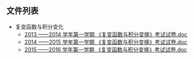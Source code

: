 

## 文件列表

- 复变函数与积分变化
    - [2013 ——2014 学年第一学期 《复变函数与积分变换》考试试卷.doc](https://github.com/Open-BJUT/BJUT-Helper/raw/master/./%E5%A4%8D%E5%8F%98%E5%87%BD%E6%95%B0%E4%B8%8E%E7%A7%AF%E5%88%86%E5%8F%98%E5%8C%96/2013%20%E2%80%94%E2%80%942014%20%E5%AD%A6%E5%B9%B4%E7%AC%AC%E4%B8%80%E5%AD%A6%E6%9C%9F%20%E3%80%8A%E5%A4%8D%E5%8F%98%E5%87%BD%E6%95%B0%E4%B8%8E%E7%A7%AF%E5%88%86%E5%8F%98%E6%8D%A2%E3%80%8B%E8%80%83%E8%AF%95%E8%AF%95%E5%8D%B7.doc)
    - [2014 ——2015 学年第一学期 《复变函数与积分变换》考试试卷.doc](https://github.com/Open-BJUT/BJUT-Helper/raw/master/./%E5%A4%8D%E5%8F%98%E5%87%BD%E6%95%B0%E4%B8%8E%E7%A7%AF%E5%88%86%E5%8F%98%E5%8C%96/2014%20%E2%80%94%E2%80%942015%20%E5%AD%A6%E5%B9%B4%E7%AC%AC%E4%B8%80%E5%AD%A6%E6%9C%9F%20%E3%80%8A%E5%A4%8D%E5%8F%98%E5%87%BD%E6%95%B0%E4%B8%8E%E7%A7%AF%E5%88%86%E5%8F%98%E6%8D%A2%E3%80%8B%E8%80%83%E8%AF%95%E8%AF%95%E5%8D%B7.doc)
    - [2015 ——2016 学年第一学期 《复变函数与积分变换》考试试卷.doc](https://github.com/Open-BJUT/BJUT-Helper/raw/master/./%E5%A4%8D%E5%8F%98%E5%87%BD%E6%95%B0%E4%B8%8E%E7%A7%AF%E5%88%86%E5%8F%98%E5%8C%96/2015%20%E2%80%94%E2%80%942016%20%E5%AD%A6%E5%B9%B4%E7%AC%AC%E4%B8%80%E5%AD%A6%E6%9C%9F%20%E3%80%8A%E5%A4%8D%E5%8F%98%E5%87%BD%E6%95%B0%E4%B8%8E%E7%A7%AF%E5%88%86%E5%8F%98%E6%8D%A2%E3%80%8B%E8%80%83%E8%AF%95%E8%AF%95%E5%8D%B7.doc)
